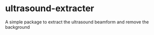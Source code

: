 # ultrasound-extracter
A simple package to extract the ultrasound beamform and remove the background
